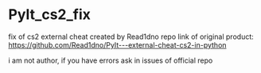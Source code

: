 # PyIt_cs2_fix
fix of cs2 external cheat created by Read1dno
repo link of original product: https://github.com/Read1dno/PyIt---external-cheat-cs2-in-python

i am not author, if you have errors ask in issues of official repo
